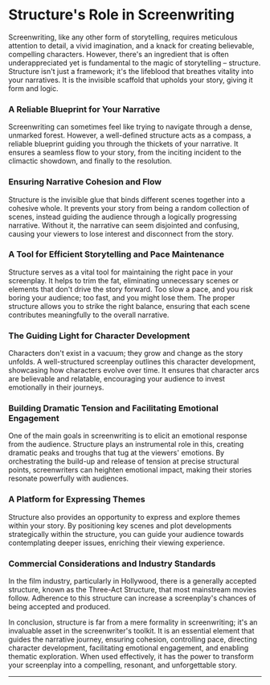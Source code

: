 # Structure's Role in Screenwriting

Screenwriting, like any other form of storytelling, requires meticulous attention to detail, a vivid imagination, and a knack for creating believable, compelling characters. However, there's an ingredient that is often underappreciated yet is fundamental to the magic of storytelling – structure. Structure isn't just a framework; it's the lifeblood that breathes vitality into your narratives. It is the invisible scaffold that upholds your story, giving it form and logic.

### A Reliable Blueprint for Your Narrative

Screenwriting can sometimes feel like trying to navigate through a dense, unmarked forest. However, a well-defined structure acts as a compass, a reliable blueprint guiding you through the thickets of your narrative. It ensures a seamless flow to your story, from the inciting incident to the climactic showdown, and finally to the resolution.

### Ensuring Narrative Cohesion and Flow

Structure is the invisible glue that binds different scenes together into a cohesive whole. It prevents your story from being a random collection of scenes, instead guiding the audience through a logically progressing narrative. Without it, the narrative can seem disjointed and confusing, causing your viewers to lose interest and disconnect from the story.

### A Tool for Efficient Storytelling and Pace Maintenance

Structure serves as a vital tool for maintaining the right pace in your screenplay. It helps to trim the fat, eliminating unnecessary scenes or elements that don't drive the story forward. Too slow a pace, and you risk boring your audience; too fast, and you might lose them. The proper structure allows you to strike the right balance, ensuring that each scene contributes meaningfully to the overall narrative.

### The Guiding Light for Character Development

Characters don't exist in a vacuum; they grow and change as the story unfolds. A well-structured screenplay outlines this character development, showcasing how characters evolve over time. It ensures that character arcs are believable and relatable, encouraging your audience to invest emotionally in their journeys.

### Building Dramatic Tension and Facilitating Emotional Engagement

One of the main goals in screenwriting is to elicit an emotional response from the audience. Structure plays an instrumental role in this, creating dramatic peaks and troughs that tug at the viewers' emotions. By orchestrating the build-up and release of tension at precise structural points, screenwriters can heighten emotional impact, making their stories resonate powerfully with audiences.

### A Platform for Expressing Themes

Structure also provides an opportunity to express and explore themes within your story. By positioning key scenes and plot developments strategically within the structure, you can guide your audience towards contemplating deeper issues, enriching their viewing experience.

### Commercial Considerations and Industry Standards

In the film industry, particularly in Hollywood, there is a generally accepted structure, known as the Three-Act Structure, that most mainstream movies follow. Adherence to this structure can increase a screenplay's chances of being accepted and produced.

In conclusion, structure is far from a mere formality in screenwriting; it's an invaluable asset in the screenwriter's toolkit. It is an essential element that guides the narrative journey, ensuring cohesion, controlling pace, directing character development, facilitating emotional engagement, and enabling thematic exploration. When used effectively, it has the power to transform your screenplay into a compelling, resonant, and unforgettable story.

---
